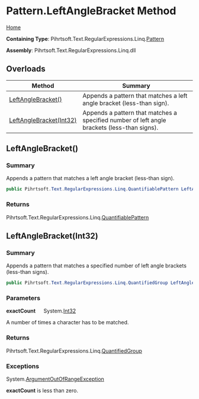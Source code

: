 # Pattern\.LeftAngleBracket Method

[Home](../../../../../../README.md)

**Containing Type**: Pihrtsoft\.Text\.RegularExpressions\.Linq\.[Pattern](../README.md)

**Assembly**: Pihrtsoft\.Text\.RegularExpressions\.Linq\.dll

## Overloads

| Method | Summary |
| ------ | ------- |
| [LeftAngleBracket()](#Pihrtsoft_Text_RegularExpressions_Linq_Pattern_LeftAngleBracket) | Appends a pattern that matches a left angle bracket \(less\-than sign\)\. |
| [LeftAngleBracket(Int32)](#Pihrtsoft_Text_RegularExpressions_Linq_Pattern_LeftAngleBracket_System_Int32_) | Appends a pattern that matches a specified number of left angle brackets \(less\-than signs\)\. |

## LeftAngleBracket\(\) <a name="Pihrtsoft_Text_RegularExpressions_Linq_Pattern_LeftAngleBracket"></a>

### Summary

Appends a pattern that matches a left angle bracket \(less\-than sign\)\.

```csharp
public Pihrtsoft.Text.RegularExpressions.Linq.QuantifiablePattern LeftAngleBracket()
```

### Returns

Pihrtsoft\.Text\.RegularExpressions\.Linq\.[QuantifiablePattern](../../QuantifiablePattern/README.md)

## LeftAngleBracket\(Int32\) <a name="Pihrtsoft_Text_RegularExpressions_Linq_Pattern_LeftAngleBracket_System_Int32_"></a>

### Summary

Appends a pattern that matches a specified number of left angle brackets \(less\-than signs\)\.

```csharp
public Pihrtsoft.Text.RegularExpressions.Linq.QuantifiedGroup LeftAngleBracket(int exactCount)
```

### Parameters

**exactCount** &emsp; System\.[Int32](https://docs.microsoft.com/en-us/dotnet/api/system.int32)

A number of times a character has to be matched\.

### Returns

Pihrtsoft\.Text\.RegularExpressions\.Linq\.[QuantifiedGroup](../../QuantifiedGroup/README.md)

### Exceptions

System\.[ArgumentOutOfRangeException](https://docs.microsoft.com/en-us/dotnet/api/system.argumentoutofrangeexception)

**exactCount** is less than zero\.

